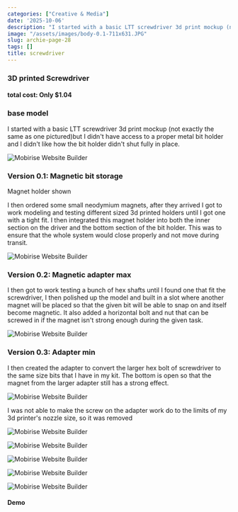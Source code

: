```yaml
---
categories: ["Creative & Media"]
date: '2025-10-06'
description: "I started with a basic LTT screwdriver 3d print mockup (not exactly the"
image: "/assets/images/body-0.1-711x631.JPG"
slug: archie-page-28
tags: []
title: screwdriver
---
```



### 3D printed Screwdriver


#### total cost: Only $1.04




### base model


I started with a basic LTT screwdriver 3d print mockup (not exactly the same as one pictured)but I didn't have access to a proper metal bit holder and I didn't like how the bit holder didn't shut fully in place.


![Mobirise Website Builder](/assets/images/base-model.Webp)




### Version 0.1: Magnetic bit storage


Magnet holder shown


I then ordered some small neodymium magnets, after they arrived I got to work modeling and testing different sized 3d printed holders until I got one with a tight fit. I then integrated this magnet holder into both the inner section on the driver and the bottom section of the bit holder. This was to ensure that the whole system would close properly and not move during transit.


![Mobirise Website Builder](/assets/images/magnet-1.0-905x745.JPG)




### Version 0.2: Magnetic adapter max


I then got to work testing a bunch of hex shafts until I found one that fit the screwdriver, I then polished up the model and built in a slot where another magnet will be placed so that the given bit will be able to snap on and itself become magnetic. It also added a horizontal bolt and nut that can be screwed in if the magnet isn't strong enough during the given task.


![Mobirise Website Builder](/assets/images/driver-2.0-655x691.JPG)




### Version 0.3: Adapter min


I then created the adapter to convert the larger hex bolt of screwdriver to the same size bits that I have in my kit. The bottom is open so that the magnet from the larger adapter still has a strong effect.


![Mobirise Website Builder](/assets/images/adapter-mini-553x563.JPG)




I was not able to make the screw on the adapter work do to the limits of my 3d printer's nozzle size, so it was removed




![Mobirise Website Builder](/assets/images/img-463-1900x1067.JPG)


![Mobirise Website Builder](/assets/images/img-462-1900x1067.JPG)


![Mobirise Website Builder](/assets/images/img-459-1900x1267.JPG)


![Mobirise Website Builder](/assets/images/img-456-1900x1267.JPG)


![Mobirise Website Builder](/assets/images/img-455-1900x1267.JPG)




#### Demo


